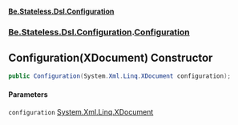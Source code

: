 #### [Be.Stateless.Dsl.Configuration](README.md 'README')
### [Be.Stateless.Dsl.Configuration](Be.Stateless.Dsl.Configuration.md 'Be.Stateless.Dsl.Configuration').[Configuration](Configuration.md 'Be.Stateless.Dsl.Configuration.Configuration')

## Configuration(XDocument) Constructor

```csharp
public Configuration(System.Xml.Linq.XDocument configuration);
```
#### Parameters

<a name='Be.Stateless.Dsl.Configuration.Configuration.Configuration(System.Xml.Linq.XDocument).configuration'></a>

`configuration` [System.Xml.Linq.XDocument](https://docs.microsoft.com/en-us/dotnet/api/System.Xml.Linq.XDocument 'System.Xml.Linq.XDocument')